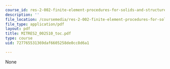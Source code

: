 ```yaml
---
course_id: res-2-002-finite-element-procedures-for-solids-and-structures-spring-2010
description: ''
file_location: /coursemedia/res-2-002-finite-element-procedures-for-solids-and-structures-spring-2010/727765531369daf6605258de0cc8d6a1_MITRES2_002S10_toc.pdf
file_type: application/pdf
layout: pdf
title: MITRES2_002S10_toc.pdf
type: course
uid: 727765531369daf6605258de0cc8d6a1

---
```

None